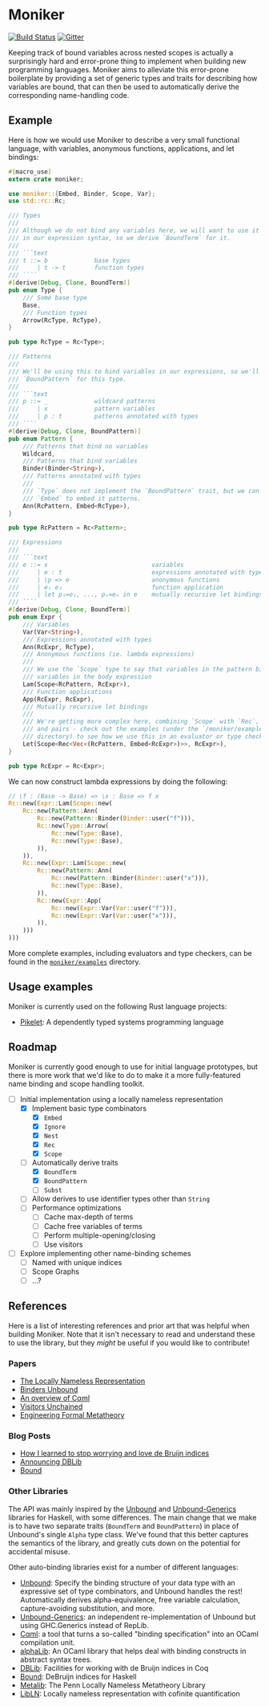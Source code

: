 # Moniker

[![Build Status][travis-badge]][travis-url]
[![Gitter][gitter-badge]][gitter-lobby]

[travis-badge]: https://travis-ci.org/brendanzab/moniker.svg?branch=master
[travis-url]: https://travis-ci.org/brendanzab/moniker
[gitter-badge]: https://badges.gitter.im/moniker-rs/moniker.svg
[gitter-lobby]: https://gitter.im/moniker-rs/Lobby

Keeping track of bound variables across nested scopes is actually a surprisingly
hard and error-prone thing to implement when building new programming languages.
Moniker aims to alleviate this error-prone boilerplate by providing a set of
generic types and traits for describing how variables are bound, that can then
be used to automatically derive the corresponding name-handling code.

## Example

Here is how we would use Moniker to describe a very small functional language,
with variables, anonymous functions, applications, and let bindings:

```rust
#[macro_use]
extern crate moniker;

use moniker::{Embed, Binder, Scope, Var};
use std::rc::Rc;

/// Types
///
/// Although we do not bind any variables here, we will want to use it later on
/// in our expression syntax, so we derive `BoundTerm` for it.
///
/// ```text
/// t ::= b             base types
///     | t -> t        function types
/// ````
#[derive(Debug, Clone, BoundTerm)]
pub enum Type {
    /// Some base type
    Base,
    /// Function types
    Arrow(RcType, RcType),
}

pub type RcType = Rc<Type>;

/// Patterns
///
/// We'll be using this to bind variables in our expressions, so we'll derive
/// `BoundPattern` for this type.
///
/// ```text
/// p ::= _             wildcard patterns
///     | x             pattern variables
///     | p : t         patterns annotated with types
/// ````
#[derive(Debug, Clone, BoundPattern)]
pub enum Pattern {
    /// Patterns that bind no variables
    Wildcard,
    /// Patterns that bind variables
    Binder(Binder<String>),
    /// Patterns annotated with types
    ///
    /// `Type` does not implement the `BoundPattern` trait, but we can use
    /// `Embed` to embed it patterns.
    Ann(RcPattern, Embed<RcType>),
}

pub type RcPattern = Rc<Pattern>;

/// Expressions
///
/// ```text
/// e ::= x                             variables
///     | e : t                         expressions annotated with types
///     | \p => e                       anonymous functions
///     | e₁ e₂                         function application
///     | let p₁=e₁, ..., pₙ=eₙ in e    mutually recursive let bindings
/// ````
#[derive(Debug, Clone, BoundTerm)]
pub enum Expr {
    /// Variables
    Var(Var<String>),
    /// Expressions annotated with types
    Ann(RcExpr, RcType),
    /// Anonymous functions (ie. lambda expressions)
    ///
    /// We use the `Scope` type to say that variables in the pattern bind
    /// variables in the body expression
    Lam(Scope<RcPattern, RcExpr>),
    /// Function applications
    App(RcExpr, RcExpr),
    /// Mutually recursive let bindings
    ///
    /// We're getting more complex here, combining `Scope` with `Rec`, `Vec`,
    /// and pairs - check out the examples (under the `/moniker/examples`
    /// directory) to see how we use this in an evaluator or type checker.
    Let(Scope<Rec<Vec<(RcPattern, Embed<RcExpr>)>>, RcExpr>),
}

pub type RcExpr = Rc<Expr>;
```

We can now construct lambda expressions by doing the following:

```rust
// \f : (Base -> Base) => \x : Base => f x
Rc::new(Expr::Lam(Scope::new(
    Rc::new(Pattern::Ann(
        Rc::new(Pattern::Binder(Binder::user("f"))),
        Rc::new(Type::Arrow(
            Rc::new(Type::Base),
            Rc::new(Type::Base),
        )),
    )),
    Rc::new(Expr::Lam(Scope::new(
        Rc::new(Pattern::Ann(
            Rc::new(Pattern::Binder(Binder::user("x"))),
            Rc::new(Type::Base),
        )),
        Rc::new(Expr::App(
            Rc::new(Expr::Var(Var::user("f"))),
            Rc::new(Expr::Var(Var::user("x"))),
        )),
    )))
)))
```

More complete examples, including evaluators and type checkers, can be found in
the [`moniker/examples`](/moniker/examples) directory.

## Usage examples

Moniker is currently used on the following Rust language projects:

- [Pikelet](https://github.com/pikelet-lang/pikelet): A dependently typed
  systems programming language

## Roadmap

Moniker is currently good enough to use for initial language prototypes, but
there is more work that we'd like to do to make it a more fully-featured
name binding and scope handling toolkit.

- [ ] Initial implementation using a locally nameless representation
    - [x] Implement basic type combinators
        - [x] `Embed`
        - [x] `Ignore`
        - [x] `Nest`
        - [x] `Rec`
        - [x] `Scope`
    - [ ] Automatically derive traits
        - [x] `BoundTerm`
        - [x] `BoundPattern`
        - [ ] `Subst`
    - [ ] Allow derives to use identifier types other than `String`
    - [ ] Performance optimizations
        - [ ] Cache max-depth of terms
        - [ ] Cache free variables of terms
        - [ ] Perform multiple-opening/closing
        - [ ] Use visitors
- [ ] Explore implementing other name-binding schemes
    - [ ] Named with unique indices
    - [ ] Scope Graphs
    - [ ] ...?

## References

Here is a list of interesting references and prior art that was helpful when
building Moniker. Note that it isn't necessary to read and understand these to
use the library, but they _might_ be useful if you would like to contribute!

### Papers

- [The Locally Nameless Representation](https://www.chargueraud.org/research/2009/ln/main.pdf)
- [Binders Unbound](http://www.seas.upenn.edu/~sweirich/papers/icfp11.pdf)
- [An overview of Cαml](http://pauillac.inria.fr/~fpottier/publis/fpottier-alphacaml.pdf)
- [Visitors Unchained](http://gallium.inria.fr/~fpottier/publis/fpottier-visitors-unchained.pdf)
- [Engineering Formal Metatheory](http://www.chargueraud.org/research/2007/binders/binders_popl_08.pdf)

### Blog Posts

- [How I learned to stop worrying and love de Bruijn indices](http://disciple-devel.blogspot.com.au/2011/08/how-i-learned-to-stop-worrying-and-love.html)
- [Announcing DBLib](http://gallium.inria.fr/blog/announcing-dblib/)
- [Bound](https://www.schoolofhaskell.com/user/edwardk/bound)

### Other Libraries

The API was mainly inspired by the [Unbound][unbound] and
[Unbound-Generics][unbound-generics] libraries for Haskell, with some
differences. The main change that we make is to have two separate traits
(`BoundTerm` and `BoundPattern`) in place of Unbound's single `Alpha` type
class. We've found that this better captures the semantics of the library, and
greatly cuts down on the potential for accidental misuse.

Other auto-binding libraries exist for a number of different languages:

- [Unbound][unbound]: Specify the binding structure of your data type with an
  expressive set of type combinators, and Unbound handles the rest!
  Automatically derives alpha-equivalence, free variable calculation,
  capture-avoiding substitution, and more.
- [Unbound-Generics][unbound-generics]: an independent re-implementation of
  Unbound but using GHC.Generics instead of RepLib.
- [Cαml][alphaCaml]: a tool that turns a so-called "binding specification" into
  an OCaml compilation unit.
- [alphaLib][alphaLib]: An OCaml library that helps deal with binding constructs
  in abstract syntax trees.
- [DBLib][dblib]: Facilities for working with de Bruijn indices in Coq
- [Bound](https://github.com/ekmett/bound/): DeBruijn indices for Haskell
- [Metalib][metalib]: The Penn Locally Nameless Metatheory Library
- [LibLN][ln]: Locally nameless representation with cofinite quantification

[unbound]: https://github.com/sweirich/replib
[unbound-generics]: https://github.com/lambdageek/unbound-generics
[alphaCaml]: http://pauillac.inria.fr/~fpottier/alphaCaml/alphacaml.html.en
[alphaLib]: https://gitlab.inria.fr/fpottier/alphaLib
[dblib]: https://github.com/coq-contribs/dblib
[metalib]: https://github.com/plclub/metalib
[ln]: http://www.chargueraud.org/softs/ln/
